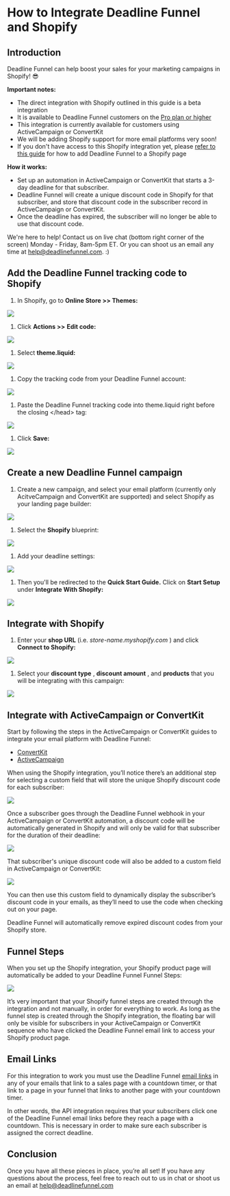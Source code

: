 # How to Integrate Deadline Funnel and Shopify

## Introduction

Deadline Funnel can help boost your sales for your marketing campaigns in Shopify! 😎

**Important notes:**

* The direct integration with Shopify outlined in this guide is a beta integration
* It is available to Deadline Funnel customers on the [Pro plan or higher](https://deadlinefunnel.com/pricing)
* This integration is currently available for customers using ActiveCampaign or ConvertKit 
* We will be adding Shopify support for more email platforms very soon!
* If you don't have access to this Shopify integration yet, please [refer to this guide](https://documentation.deadlinefunnel.com/article/437-how-to-add-a-countdown-to-shopify) for how to add Deadline Funnel to a Shopify page

**How it works:**

* Set up an automation in ActiveCampaign or ConvertKit that starts a 3-day deadline for that subscriber.
* Deadline Funnel will create a unique discount code in Shopify for that subscriber, and store that discount code in the subscriber record in ActiveCampaign or ConvertKit.
* Once the deadline has expired, the subscriber will no longer be able to use that discount code.

We're here to help! Contact us on live chat \(bottom right corner of the screen\) Monday - Friday, 8am-5pm ET. Or you can shoot us an email any time at help@deadlinefunnel.com. :\)

## Add the Deadline Funnel tracking code to Shopify

1. In Shopify, go to **Online Store &gt;&gt; Themes:**

![](https://s3.amazonaws.com/helpscout.net/docs/assets/53974d6ce4b0c76107b109d1/images/5e30380104286364bc947b2d/file-1zacxVPhB5.png)

1. Click **Actions &gt;&gt;** **Edit code:**

![](https://s3.amazonaws.com/helpscout.net/docs/assets/53974d6ce4b0c76107b109d1/images/5bc0fbdb042863158cc75dc5/file-oCbLsQUlsU.png)

1. Select **theme.liquid:**

![](https://s3.amazonaws.com/helpscout.net/docs/assets/53974d6ce4b0c76107b109d1/images/5e303a5a04286364bc947b60/file-KecbhVxEr0.png)

1. Copy the tracking code from your Deadline Funnel account:

![](https://s3.amazonaws.com/helpscout.net/docs/assets/53974d6ce4b0c76107b109d1/images/5e30391b2c7d3a7e9ae6d4ec/file-hxZKfwY4C2.png)

1. Paste the Deadline Funnel tracking code into theme.liquid right before the closing &lt;/head&gt; tag:

![](https://s3.amazonaws.com/helpscout.net/docs/assets/53974d6ce4b0c76107b109d1/images/5bc0ff3a2c7d3a04dd5b9c7e/file-zP1PwteG4p.png)

1. Click **Save:**

![](https://s3.amazonaws.com/helpscout.net/docs/assets/53974d6ce4b0c76107b109d1/images/5bc0ff62042863158cc75dfa/file-Z27hQ3PJg8.png)

## Create a new Deadline Funnel campaign

1. Create a new campaign, and select your email platform \(currently only AcitveCampaign and ConvertKit are supported\) and select Shopify as your landing page builder:

![](https://paper-%20attachments.dropbox.com/s_0331A8D4D8BB1DA8DA5DF792EAC3AFC72E962B2AFD06158A53469AB5347A163A_1573165933867_Shopify-%20Create-A-Campaign-1.png)

1. Select the **Shopify** blueprint:

![](https://paper-%20attachments.dropbox.com/s_0331A8D4D8BB1DA8DA5DF792EAC3AFC72E962B2AFD06158A53469AB5347A163A_1573166072409_Shopify-%20Create-A-Campaign-2.png)

1. Add your deadline settings:

![](https://paper-%20attachments.dropbox.com/s_0331A8D4D8BB1DA8DA5DF792EAC3AFC72E962B2AFD06158A53469AB5347A163A_1573166127514_Shopify-%20Create-A-Campaign-3.png)

1. Then you'll be redirected to the **Quick Start Guide.** Click on **Start Setup** under **Integrate With Shopify:**

![](https://paper-%20attachments.dropbox.com/s_0331A8D4D8BB1DA8DA5DF792EAC3AFC72E962B2AFD06158A53469AB5347A163A_1573166167398_Shopify-%20QSG.png)

## Integrate with Shopify

1. Enter your **shop URL** \(i.e. _store-name.myshopify.com_ \) and click **Connect to Shopify:**

![](https://s3.amazonaws.com/helpscout.net/docs/assets/53974d6ce4b0c76107b109d1/images/5e302f262c7d3a7e9ae6d439/file-2mdPlFx4lj.png)

1. Select your **discount type** , **discount amount** , and **products** that you will be integrating with this campaign:

![](https://paper-%20attachments.dropbox.com/s_0331A8D4D8BB1DA8DA5DF792EAC3AFC72E962B2AFD06158A53469AB5347A163A_1573166291834_Shopify-%20Integration-1.png)

## Integrate with ActiveCampaign or ConvertKit

Start by following the steps in the ActiveCampaign or ConvertKit guides to integrate your email platform with Deadline Funnel:

* [ConvertKit](https://documentation.deadlinefunnel.com/article/391-how-to-integrate-deadline-funnel-with-convertkit-api)
* [ActiveCampaign](https://documentation.deadlinefunnel.com/article/244-how-to-integrate-deadline-funnel-with-activecampaign-api)

When using the Shopify integration, you’ll notice there’s an additional step for selecting a custom field that will store the unique Shopify discount code for each subscriber:

![](https://paper-%20attachments.dropbox.com/s_0331A8D4D8BB1DA8DA5DF792EAC3AFC72E962B2AFD06158A53469AB5347A163A_1576098746090_df-%20shopify-coupon.png)

Once a subscriber goes through the Deadline Funnel webhook in your ActiveCampaign or ConvertKit automation, a discount code will be automatically generated in Shopify and will only be valid for that subscriber for the duration of their deadline:

![](https://paper-%20attachments.dropbox.com/s_0331A8D4D8BB1DA8DA5DF792EAC3AFC72E962B2AFD06158A53469AB5347A163A_1576098807524_shopify-%20discount.png)

That subscriber's unique discount code will also be added to a custom field in ActiveCampaign or ConvertKit:

![](https://paper-%20attachments.dropbox.com/s_0331A8D4D8BB1DA8DA5DF792EAC3AFC72E962B2AFD06158A53469AB5347A163A_1576098793958_shopify-%20coupon-ac.png)

You can then use this custom field to dynamically display the subscriber’s discount code in your emails, as they’ll need to use the code when checking out on your page.

Deadline Funnel will automatically remove expired discount codes from your Shopify store.

## Funnel Steps

When you set up the Shopify integration, your Shopify product page will automatically be added to your Deadline Funnel Funnel Steps:

![](https://paper-%20attachments.dropbox.com/s_0331A8D4D8BB1DA8DA5DF792EAC3AFC72E962B2AFD06158A53469AB5347A163A_1573685584179_Shopify-%20Funnel-Steps.png)

It’s very important that your Shopify funnel steps are created through the integration and not manually, in order for everything to work. As long as the funnel step is created through the Shopify integration, the floating bar will only be visible for subscribers in your ActiveCampaign or ConvertKit sequence who have clicked the Deadline Funnel email link to access your Shopify product page.

## Email Links

For this integration to work you must use the Deadline Funnel [email links](https://documentation.deadlinefunnel.com/article/16-expiring-links) in any of your emails that link to a sales page with a countdown timer, or that link to a page in your funnel that links to another page with your countdown timer.

In other words, the API integration requires that your subscribers click one of the Deadline Funnel email links before they reach a page with a countdown. This is necessary in order to make sure each subscriber is assigned the correct deadline.

## Conclusion

Once you have all these pieces in place, you’re all set! If you have any questions about the process, feel free to reach out to us in chat or shoot us an email at help@deadlinefunnel.com

